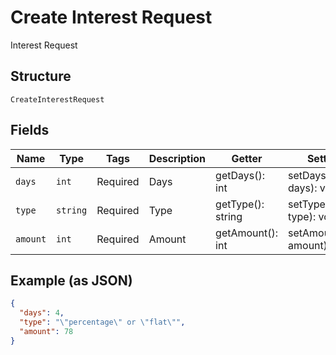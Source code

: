 
# Create Interest Request

Interest Request

## Structure

`CreateInterestRequest`

## Fields

| Name | Type | Tags | Description | Getter | Setter |
|  --- | --- | --- | --- | --- | --- |
| `days` | `int` | Required | Days | getDays(): int | setDays(int days): void |
| `type` | `string` | Required | Type | getType(): string | setType(string type): void |
| `amount` | `int` | Required | Amount | getAmount(): int | setAmount(int amount): void |

## Example (as JSON)

```json
{
  "days": 4,
  "type": "\"percentage\" or \"flat\"",
  "amount": 78
}
```

